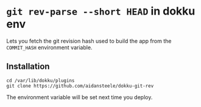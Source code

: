 # `git rev-parse --short HEAD` in dokku env

Lets you fetch the git revision hash used to build the app from the `COMMIT_HASH`
environment variable.

## Installation

```
cd /var/lib/dokku/plugins
git clone https://github.com/aidansteele/dokku-git-rev
```

The environment variable will be set next time you deploy.
